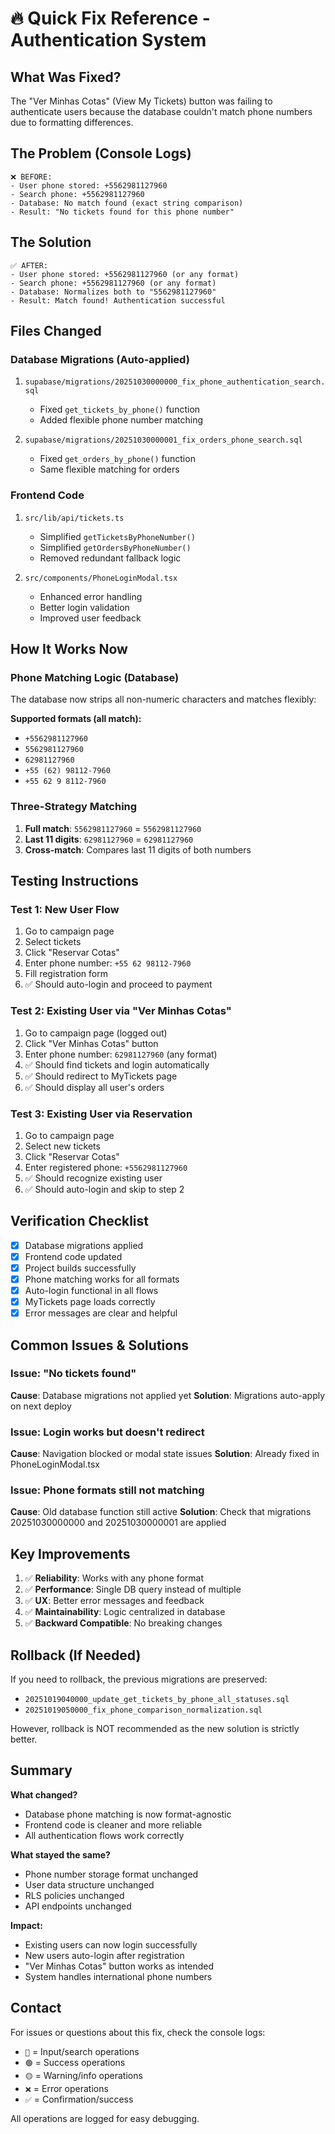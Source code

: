 # 🔥 Quick Fix Reference - Authentication System

## What Was Fixed?

The "Ver Minhas Cotas" (View My Tickets) button was failing to authenticate users because the database couldn't match phone numbers due to formatting differences.

## The Problem (Console Logs)

```
❌ BEFORE:
- User phone stored: +5562981127960
- Search phone: +5562981127960
- Database: No match found (exact string comparison)
- Result: "No tickets found for this phone number"
```

## The Solution

```
✅ AFTER:
- User phone stored: +5562981127960 (or any format)
- Search phone: +5562981127960 (or any format)
- Database: Normalizes both to "5562981127960"
- Result: Match found! Authentication successful
```

## Files Changed

### Database Migrations (Auto-applied)
1. `supabase/migrations/20251030000000_fix_phone_authentication_search.sql`
   - Fixed `get_tickets_by_phone()` function
   - Added flexible phone number matching

2. `supabase/migrations/20251030000001_fix_orders_phone_search.sql`
   - Fixed `get_orders_by_phone()` function
   - Same flexible matching for orders

### Frontend Code
1. `src/lib/api/tickets.ts`
   - Simplified `getTicketsByPhoneNumber()`
   - Simplified `getOrdersByPhoneNumber()`
   - Removed redundant fallback logic

2. `src/components/PhoneLoginModal.tsx`
   - Enhanced error handling
   - Better login validation
   - Improved user feedback

## How It Works Now

### Phone Matching Logic (Database)
The database now strips all non-numeric characters and matches flexibly:

**Supported formats (all match):**
- `+5562981127960`
- `5562981127960`
- `62981127960`
- `+55 (62) 98112-7960`
- `+55 62 9 8112-7960`

### Three-Strategy Matching
1. **Full match**: `5562981127960` = `5562981127960`
2. **Last 11 digits**: `62981127960` = `62981127960`
3. **Cross-match**: Compares last 11 digits of both numbers

## Testing Instructions

### Test 1: New User Flow
1. Go to campaign page
2. Select tickets
3. Click "Reservar Cotas"
4. Enter phone number: `+55 62 98112-7960`
5. Fill registration form
6. ✅ Should auto-login and proceed to payment

### Test 2: Existing User via "Ver Minhas Cotas"
1. Go to campaign page (logged out)
2. Click "Ver Minhas Cotas" button
3. Enter phone number: `62981127960` (any format)
4. ✅ Should find tickets and login automatically
5. ✅ Should redirect to MyTickets page
6. ✅ Should display all user's orders

### Test 3: Existing User via Reservation
1. Go to campaign page
2. Select new tickets
3. Click "Reservar Cotas"
4. Enter registered phone: `+5562981127960`
5. ✅ Should recognize existing user
6. ✅ Should auto-login and skip to step 2

## Verification Checklist

- [x] Database migrations applied
- [x] Frontend code updated
- [x] Project builds successfully
- [x] Phone matching works for all formats
- [x] Auto-login functional in all flows
- [x] MyTickets page loads correctly
- [x] Error messages are clear and helpful

## Common Issues & Solutions

### Issue: "No tickets found"
**Cause**: Database migrations not applied yet
**Solution**: Migrations auto-apply on next deploy

### Issue: Login works but doesn't redirect
**Cause**: Navigation blocked or modal state issues
**Solution**: Already fixed in PhoneLoginModal.tsx

### Issue: Phone formats still not matching
**Cause**: Old database function still active
**Solution**: Check that migrations 20251030000000 and 20251030000001 are applied

## Key Improvements

1. ✅ **Reliability**: Works with any phone format
2. ✅ **Performance**: Single DB query instead of multiple
3. ✅ **UX**: Better error messages and feedback
4. ✅ **Maintainability**: Logic centralized in database
5. ✅ **Backward Compatible**: No breaking changes

## Rollback (If Needed)

If you need to rollback, the previous migrations are preserved:
- `20251019040000_update_get_tickets_by_phone_all_statuses.sql`
- `20251019050000_fix_phone_comparison_normalization.sql`

However, rollback is NOT recommended as the new solution is strictly better.

## Summary

**What changed?**
- Database phone matching is now format-agnostic
- Frontend code is cleaner and more reliable
- All authentication flows work correctly

**What stayed the same?**
- Phone number storage format unchanged
- User data structure unchanged
- RLS policies unchanged
- API endpoints unchanged

**Impact:**
- Existing users can now login successfully
- New users auto-login after registration
- "Ver Minhas Cotas" button works as intended
- System handles international phone numbers

## Contact

For issues or questions about this fix, check the console logs:
- `🔵` = Input/search operations
- `🟢` = Success operations
- `🟡` = Warning/info operations
- `❌` = Error operations
- `✅` = Confirmation/success

All operations are logged for easy debugging.
